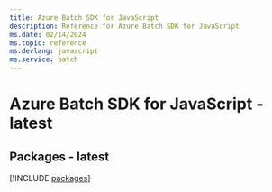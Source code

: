 ```yaml
---
title: Azure Batch SDK for JavaScript
description: Reference for Azure Batch SDK for JavaScript
ms.date: 02/14/2024
ms.topic: reference
ms.devlang: javascript
ms.service: batch
---
```

# Azure Batch SDK for JavaScript - latest
## Packages - latest
[!INCLUDE [packages](batch-index.md)]
